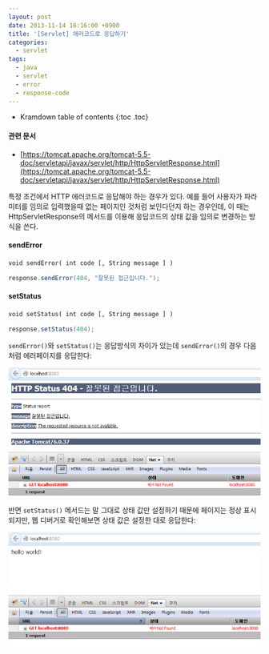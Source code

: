 ```yaml
---
layout: post
date: 2013-11-14 16:16:00 +0900
title: '[Servlet] 에러코드로 응답하기'
categories:
  - servlet
tags:
  - java
  - servlet
  - error
  - response-code
---
```


* Kramdown table of contents
{:toc .toc}

#### 관련 문서

- [https://tomcat.apache.org/tomcat-5.5-doc/servletapi/javax/servlet/http/HttpServletResponse.html](https://tomcat.apache.org/tomcat-5.5-doc/servletapi/javax/servlet/http/HttpServletResponse.html)

특정 조건에서 HTTP 에러코드로 응답해야 하는 경우가 있다. 예를 들어 사용자가 파라미터를 임의로 입력했을때 없는 페이지인 것처럼 보인다던지 하는 경우인데, 이 때는 HttpServletResponse의 메서드를 이용해 응답코드의 상태 값을 임의로 변경하는 방식을 쓴다.

#### sendError

```
void sendError( int code [, String message ] )
```

```java
response.sendError(404, "잘못된 접근입니다.");
```

#### setStatus

```
void setStatus( int code [, String message ] )
```

```java
response.setStatus(404);
```

`sendError()`와 `setStatus()`는 응답방식의 차이가 있는데 `sendError()`의 경우 다음처럼 에러페이지를 응답한다:

![](/images/response-error-1.png)

반면 `setStatus()` 메서드는 말 그대로 상태 값만 설정하기 때문에 페이지는 정상 표시되지만, 웹 디버거로 확인해보면 상태 값은 설정한 대로 응답한다:

![](/images/response-error-2.png)
